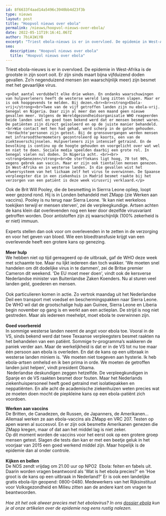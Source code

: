 ```yaml
---
id: 8f6633f4aad14a5496c3940bb4d23f3b
type: nieuws
layout: post
title: "Hoopvol nieuws over ebola"
permalink: /nieuws/hoopvol-nieuws-over-ebola/
date: 2022-05-11T19:16:41.067Z
author: 7biA1WiYB
excerpt: "Triest ebola-nieuws is er in overvloed. De epidemie in West-Afrika is de grootste in zijn soort ooit. Er zijn sinds maart bijna vijfduizend doden gevallen. Zo’n negenduizend mensen (en waarschijnlijk meer) zijn besmet met het gevaarlijke virus.  "
seo:
  description: "Hoopvol nieuws over ebola"
  title: "Hoopvol nieuws over ebola"
---
```

Triest ebola-nieuws is er in overvloed. De epidemie in West-Afrika is de grootste in zijn soort ooit. Er zijn sinds maart bijna vijfduizend doden gevallen. Zo’n negenduizend mensen (en waarschijnlijk meer) zijn besmet met het gevaarlijke virus.  

    <p>Dat aantal verdubbelt elke drie weken. En ondanks waarschuwingen van hulpverleners heeft de westerse wereld lang zitten slapen. Maar er is ook hoopgevends te melden. Bij dezen.<br><br><strong>Ebola-vrij</strong><br>Twee van de vijf getroffen landen zijn nu ebola-vrij. Senegal en Nigeria. Daar zijn al meer dan een maand geen nieuwe gevallen meer. Volgens de Wereldgezondheidsorganisatie WHO reageerden beide landen snel en goed toen bekend werd dat er mensen besmet waren. De patiënten zijn direct geïsoleerd en op de juiste manier behandeld.<br>Wie contact met hen had gehad, werd scherp in de gaten gehouden. 'Verdachte'personen zijn getest. Bij de grensovergangen werden mensen met infraroodthermometers gecontroleerd op koorts, een van de ziekteverschijnselen. Hulpverleners zijn intensief getraind. En de bevolking is continu op de hoogte gehouden en voorgelicht over wat wel en niet te doen. Sociale media speelden daarbij een grote rol. In Senegal vielen nul doden. In Nigeria acht. <br><br><strong>Genezen</strong><br>De sterftekans ligt hoog, 70 tot 90%, wegens gebrek aan vaccin. Maar er zijn ook tientallen mensen genezen. In West-Afrika en in westerse landen. In die gevallen wist het afweersysteem van het lichaam zelf het virus te overwinnen. De Spaanse verpleegster die in een ziekenhuis in Madrid besmet raakte bij het verzorgen van een patiënt is deze week virusvrij verklaard.</p>
<p>Ook de Brit Will Pooley, die de besmetting in Sierrra Leone opliep, loopt weer gezond rond. Hij is in Londen behandeld met ZMapp (zie Werken aan vaccins). Pooley is nu terug naar Sierra Leone. 'Ik kan niet werkeloos toekijken terwijl er mensen sterven', zei de verpleegkundige. Artsen achten de kans klein dat overlevenden nog een keer door dezelfde virusvariant getroffen worden. Door antistoffen zijn zij waarschijnlijk (100% zekerheid is er niet) immuun.<br><br>Experts stellen dan ook voor om overlevenden in te zetten in de verzorging en voor het geven van bloed. Wie een bloedtransfusie krijgt van een overlevende heeft een grotere kans op genezing. <br><br><strong>Meer hulp</strong><br>We hebben niet op tijd gereageerd op de uitbraak, gaf de WHO deze week met schaamte toe. Maar nu lijkt iedereen dan toch wakker. 'We moeten snel handelen om dit dodelijke virus in te dammen', zei de Britse premier Cameron dit weekend. 'De EU moet meer doen', vindt ook de kersverse Nederlandse minister van Buitenlandse Zaken Koenders. Nu al sturen veel landen geld, goederen en mensen.<br><br>Ook particulieren komen in actie. Zo vertrok maandag uit het Nederlandse Deil een transport met voedsel en beschermingspakken naar Sierra Leone. De WHO wil dat de grootschalige hulp aan Guinee, Sierra Leone en Liberia begin november op gang is en werkt aan een actieplan. De strijd is nog niet gestreden. Maar als iedereen meehelpt, moet ebola te overwinnen zijn. <br><br><strong>Goed voorbereid</strong><br>In sommige westerse landen neemt de angst voor ebola toe. Vooral in de VS, sinds bekend werd dat twee Texaanse verpleegsters besmet raakten na het behandelen van een patiënt. Sommige tv-programma’s wakkeren de paniek verder aan. Maar de werkelijkheid is dat er in de VS tot nu toe maar één persoon aan ebola is overleden. En dat de kans op een uitbraak in westerse landen miniem is. 'We moeten niet toegeven aan hysterie. Ik heb ebola-artsen omhelsd en ik ben prima in orde. We moeten de getroffen landen juist helpen', vindt president Obama.<br> Nederlandse deskundigen zeggen hetzelfde. De verpleegkundigen in Spanje en de VS raakten besmet door fouten. Maar het Nederlands ziekenhuispersoneel heeft goed getraind met isolatiepakken en neppatiënten. En alle acht de academische ziekenhuizen weten precies wat ze moeten doen mocht de piepkleine kans op een ebola-patiënt zich voordoen.  </p>
<p><strong>Werken aan vaccins</strong><br>De Britten, de Canadezen, de Russen, de Japanners, de Amerikanen… Allemaal werken ze aan ebola-vaccins als ZMapp en VRC 207. Testen op apen waren al succesvol. En er zijn ook besmette Amerikanen genezen die ZMapp kregen, maar of dat aan het middel lag is niet zeker.<br>Op dit moment worden de vaccins voor het eerst ook op een grotere groep mensen getest. Slagen die tests dan kan er met een beetje geluk in het voorjaar van 2015 een goed werkend middel zijn. Maar hopelijk is de epidemie dan al onder controle. <br><br><strong>Kijken en bellen</strong><br>De NOS zendt vrijdag om 21.00 uur op NPO2  Ebola: feiten en fabels uit. Daarin worden vragen beantwoord als 'Wat is het ebola precies?' en 'Hoe groot is de kans op een uitbraak in Nederland?' Er is ook een landelijke gratis ebola-lijn geopend: 0800-0480. Medewerkers van het Rijksinstituut voor Volksgezondheid en Milieu zitten aan de andere kant om vragen te beantwoorden.<br><br><em>Hoe zit het ook alweer precies met het ebolavirus? In ons <a href="https://7dagen.netlify.app/dossier-ebola">dossier ebola</a> kun je al onze artikelen over de epidemie nog eens rustig nalezen.</em></p>  
